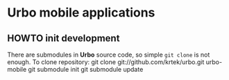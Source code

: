 # Urbo mobile applications
## HOWTO init development
There are submodules in **Urbo** source code, so simple `git clone` is not enough.
To clone repository:
	git clone git://github.com/krtek/urbo.git urbo-mobile
	git submodule init
	git submodule update